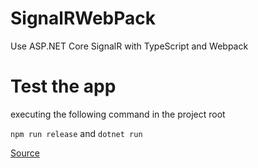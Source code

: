 
# SignalRWebPack

Use ASP.NET Core SignalR with TypeScript and Webpack

# Test the app

executing the following command in the project root

`npm run release` and `dotnet run`

[Source](https://docs.microsoft.com/zh-tw/aspnet/core/tutorials/signalr-typescript-webpack?view=aspnetcore-5.0&tabs=visual-studio-code)
